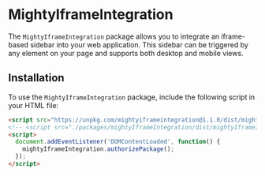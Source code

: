 # MightyIframeIntegration

The `MightyIframeIntegration` package allows you to integrate an iframe-based sidebar into your web application. This sidebar can be triggered by any element on your page and supports both desktop and mobile views.

## Installation
To use the `MightyIframeIntegration` package, include the following script in your HTML file:

```html
<script src="https://unpkg.com/mightyiframeintegration@1.1.0/dist/mightyIframeIntegration.js"></script>
<!-- <script src="./packages/mightyIframeIntegration/dist/mightyIframeIntegration.js"></script> -->
<script>
  document.addEventListener('DOMContentLoaded', function() {
    mightyIframeIntegration.authorizePackage();
  });
</script>
